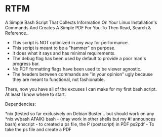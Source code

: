# RTFM
A Simple Bash Script That Collects Information On Your Linux Installation's Commands And Creates A Simple PDF For You To Then Read, Search &amp; Reference..

* This script is NOT optimized in any way for performance. 
* This script is meant to be a "hammer" on purpose. 
* It does what it says and has minimal requirements.
* The debug flag has been used by default to provide a poor man's progress bar. 
* No PDF formatting flags have been used to be viewer agnostic.
* The headers between commands are "in your opinion" ugly because they are meant to functional, not fashionable.

There, now you have all of the excuses I can make for my first bash script. At least I know where to start.

Dependencies:

*nix (tested so far exclusively on Debian Buster... but should work on any *nix w/bash AFAIK)
bash - (may work in other shells but my #! announces bash)
enscript - to created a ps file, the P (postscript) in PDF
ps2pdf - To take the ps file and create a PDF
